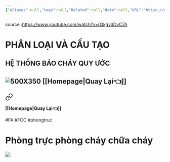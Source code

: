 ```yaml
---
{"aliases":null,"tags":null,"Related":null,"date":null,"URL":"https://www.youtube.com/watch?v=rQkgvdDvC7A","Author":null,"dg-publish":true,"image":null,"permalink":"/ELV/Báo cháy -Fire alarm system/BÀI 2 HỆ THỐNG BÁO CHÁY- PHÂN LOẠI VÀ CẤU TẠO- MEPF/","dgPassFrontmatter":true,"noteIcon":"2","created":"2024-01-12T15:45:59.733+07:00","updated":"2024-01-12T16:06:29.000+07:00"}
---
```


source :https://www.youtube.com/watch?v=rQkgvdDvC7A
# PHÂN LOẠI VÀ CẤU TẠO
## HỆ THỐNG BÁO CHÁY QUY ƯỚC
![500X350](https://i.imgur.com/PHrO3rc.png)
**[[Homepage\|Quay Lại👈]]**
---


<div class="transclusion internal-embed is-loaded"><a class="markdown-embed-link" href="/elv/bao-chay-fire-alarm-system/phong-fcc-phong-truc-dieu-dien-chong-chay/" aria-label="Open link"><svg xmlns="http://www.w3.org/2000/svg" width="24" height="24" viewBox="0 0 24 24" fill="none" stroke="currentColor" stroke-width="2" stroke-linecap="round" stroke-linejoin="round" class="svg-icon lucide-link"><path d="M10 13a5 5 0 0 0 7.54.54l3-3a5 5 0 0 0-7.07-7.07l-1.72 1.71"></path><path d="M14 11a5 5 0 0 0-7.54-.54l-3 3a5 5 0 0 0 7.07 7.07l1.71-1.71"></path></svg></a><div class="markdown-embed">




**[[Homepage\|Quay Lại👈]]**

#FA #FCC #phongtruc

# Phòng trực phòng cháy chữa cháy

![](https://i.imgur.com/ctUvdnE.png)


</div></div>

